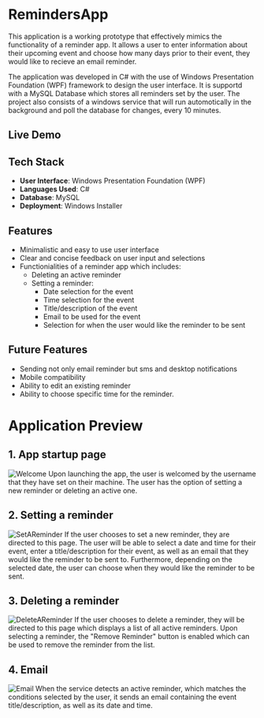 # RemindersApp

This application is a working prototype that effectively mimics the functionality of a reminder app. It allows a user to enter information about their upcoming event and choose how many days prior to their event, they would like to recieve an email reminder. 

The application was developed in C# with the use of Windows Presentation Foundation (WPF) framework to design the user interface. It is supportd with a MySQL Database which stores all reminders set by the user. The project also consists of a windows service that will run automotically in the background and poll the database for changes, every 10 minutes.

## Live Demo

## Tech Stack
- **User Interface**: Windows Presentation Foundation (WPF)
- **Languages Used**: C#
- **Database**: MySQL
- **Deployment**: Windows Installer

## Features
- Minimalistic and easy to use user interface
- Clear and concise feedback on user input and selections
- Functionialities of a reminder app which includes:
  - Deleting an active reminder
  - Setting a reminder:
    - Date selection for the event
    - Time selection for the event
    - Title/description of the event
    - Email to be used for the event
    - Selection for when the user would like the reminder to be sent
 
 ## Future Features
 - Sending not only email reminder but sms and desktop notifications
 - Mobile compatibility
 - Ability to edit an existing reminder
 - Ability to choose specific time for the reminder.

# Application Preview
## 1. App startup page
![Welcome](https://user-images.githubusercontent.com/41601768/149637402-b4171c9d-e6af-46b5-ad19-eab953fea261.PNG)
Upon launching the app, the user is welcomed by the username that they have set on their machine. The user has the option of setting a new reminder or deleting an active one.

## 2. Setting a reminder
![SetAReminder](https://user-images.githubusercontent.com/41601768/149637637-58dbd0c5-633b-49bf-8db8-e68dace4475d.PNG)
If the user chooses to set a new reminder, they are directed to this page. The user will be able to select a date and time for their event, enter a title/description for their event, as well as an email that they would like the reminder to be sent to. Furthermore, depending on the selected date, the user can choose when they would like the reminder to be sent.

## 3. Deleting a reminder
![DeleteAReminder](https://user-images.githubusercontent.com/41601768/149637944-70bda675-810e-4160-888d-fa777cce0d45.PNG)
If the user chooses to delete a reminder, they will be directed to this page which displays a list of all active reminders. Upon selecting a reminder, the "Remove Reminder" button is enabled which can be used to remove the reminder from the list.

## 4. Email
![Email](https://user-images.githubusercontent.com/41601768/149638018-cfecb392-b7a2-4f3f-81b7-f7d4be067ea6.PNG)
When the service detects an active reminder, which matches the conditions selected by the user, it sends an email containing the event title/description, as well as its date and time.
